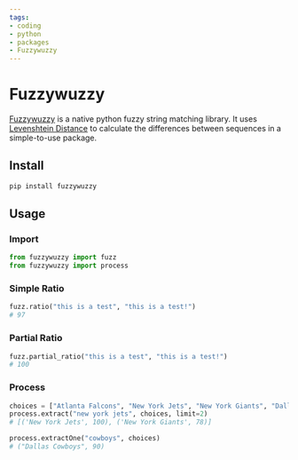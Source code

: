 ```yaml
---
tags:
- coding
- python
- packages
- Fuzzywuzzy
---
```

# Fuzzywuzzy

[Fuzzywuzzy](https://github.com/seatgeek/fuzzywuzzy) is a native python fuzzy string matching library. It uses [Levenshtein Distance](https://en.wikipedia.org/wiki/Levenshtein_distance) to calculate the differences between sequences in a simple-to-use package.

## Install

``` bash
pip install fuzzywuzzy
```

## Usage

### Import

``` python
from fuzzywuzzy import fuzz
from fuzzywuzzy import process
```

### Simple Ratio

``` python
fuzz.ratio("this is a test", "this is a test!")
# 97
```

### Partial Ratio

``` python
fuzz.partial_ratio("this is a test", "this is a test!")
# 100
```

### Process

``` python
choices = ["Atlanta Falcons", "New York Jets", "New York Giants", "Dallas Cowboys"]
process.extract("new york jets", choices, limit=2)
# [('New York Jets', 100), ('New York Giants', 78)]

process.extractOne("cowboys", choices)
# ("Dallas Cowboys", 90)
```